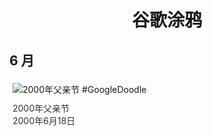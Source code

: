 
<h1 align="center"> 谷歌涂鸦 </h1>




## 6 月

<div class="image">


<img src="//www.google.com/logos/2000/Title_Fathers.gif" alt="2000年父亲节 #GoogleDoodle" style="margin: 5px"/>
<div class="info" style="font-size: 14px; color:#333333; margin:5px"><div class="title">2000年父亲节</div><div class="date">2000年6月18日</div></div>

</div>








